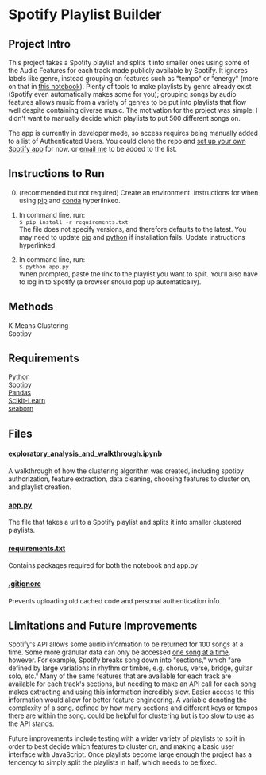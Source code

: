 # Spotify Playlist Builder

## Project Intro

<font size='2'>This project takes a Spotify playlist and splits it into smaller ones using some of the Audio Features for each track made publicly available by Spotify. It ignores labels like genre, instead grouping on features such as "tempo" or "energy" (more on that in [this notebook](exploratory_analysis_and_walkthrough.ipynb)). Plenty of tools to make playlists by genre already exist (Spotify even automatically makes some for you); grouping songs by audio features allows music from a variety of genres to be put into playlists that flow well despite containing diverse music. The motivation for the project was simple: I didn't want to manually decide which playlists to put 500 different songs on.  
  
The app is currently in developer mode, so access requires being manually added to a list of Authenticated Users. You could clone the repo and [set up your own Spotify app](https://developer.spotify.com/documentation/web-api/tutorials/getting-started) for now, or [email me](yashwant.parmar@gmail.com) to be added to the list.</font>

## Instructions to Run

<font size='2'>

0. (recommended but not required) Create an environment. Instructions for when using [pip](https://packaging.python.org/en/latest/guides/installing-using-pip-and-virtual-environments/) and [conda](https://conda.io/projects/conda/en/latest/user-guide/tasks/manage-environments.html#creating-an-environment-with-commands) hyperlinked.

1. In command line, run:  
```$ pip install -r requirements.txt```  
The file does not specify versions, and therefore defaults to the latest. You may need to update [pip](https://pip.pypa.io/en/stable/installation/#upgrading-pip) and [python](https://www.pythoncentral.io/how-to-update-python/) if installation fails. Update instructions hyperlinked.

2. In command line, run:  
```$ python app.py```  
When prompted, paste the link to the playlist you want to split. You'll also have to log in to Spotify (a browser should pop up automatically).

</font>

## Methods

<font size='2'>K-Means Clustering  
Spotipy  </font>

## Requirements
<font size='2'>[Python](https://www.python.org/downloads/ "Python")  
[Spotipy](https://spotipy.readthedocs.io/en/2.22.1/ "Spotipy")  
[Pandas](https://pandas.pydata.org/ "Pandas")  
[Scikit-Learn](https://scikit-learn.org/stable/ "scikit-learn")  
[seaborn](https://seaborn.pydata.org/ "seaborn")  </font>

## Files

#### [exploratory_analysis_and_walkthrough.ipynb](exploratory_analysis_and_walkthrough.ipynb)
<font size='2'>A walkthrough of how the clustering algorithm was created, including spotipy authorization, feature extraction, data cleaning, choosing features to cluster on, and playlist creation.</font>

#### [app.py](app.py)
<font size='2'>The file that takes a url to a Spotify playlist and splits it into smaller clustered playlists.</font>

#### [requirements.txt](requirements.txt)
<font size='2'>Contains packages required for both the notebook and app.py</font>

#### [.gitignore](.gitignore)
<font size='2'>Prevents uploading old cached code and personal authentication info.</font>

## Limitations and Future Improvements

<font size='2'>Spotify's API allows some audio information to be returned for 100 songs at a time. Some more granular data can only be accessed [one song at a time](https://developer.spotify.com/documentation/web-api/reference/get-audio-analysis), however. For example, Spotify breaks song down into "sections," which "are defined by large variations in rhythm or timbre, e.g. chorus, verse, bridge, guitar solo, etc." Many of the same features that are available for each track are available for each track's sections, but needing to make an API call for each song makes extracting and using this information incredibly slow. Easier access to this information would allow for better feature engineering. A variable denoting the complexity of a song, defined by how many sections and different keys or tempos there are within the song, could be helpful for clustering but is too slow to use as the API stands.  
  
Future improvements include testing with a wider variety of playlists to split in order to best decide which features to cluster on, and making a basic user interface with JavaScript. Once playlists become large enough the project has a tendency to simply split the playlists in half, which needs to be fixed.</font>